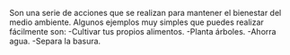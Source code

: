 Son una serie de acciones que se realizan para mantener el bienestar del medio ambiente. Algunos ejemplos muy simples que puedes realizar fácilmente son:
  -Cultivar tus propios alimentos.
  -Planta árboles.
  -Ahorra agua.
  -Separa la basura.
  
  
